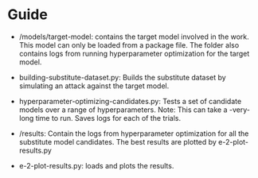 # Guide

- /models/target-model: contains the target model involved in the work. This model can only be loaded from a package file. The folder also contains logs from running hyperparameter optimization for the target model.

- building-substitute-dataset.py: Builds the substitute dataset by simulating an attack against the target model. 

- hyperparameter-optimizing-candidates.py: Tests a set of candidate models over a range of hyperparameters. Note: This can take a -very- long time to run. Saves logs for each of the trials.

- /results: Contain the logs from hyperparameter optimization for all the substitute model candidates. The best results are plotted by e-2-plot-results.py

- e-2-plot-results.py: loads and plots the results.
